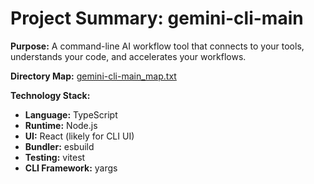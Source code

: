 # Project Summary: gemini-cli-main

**Purpose:** A command-line AI workflow tool that connects to your tools, understands your code, and accelerates your workflows.

**Directory Map:** [gemini-cli-main_map.txt](./gemini-cli-main_map.txt)

**Technology Stack:**
*   **Language:** TypeScript
*   **Runtime:** Node.js
*   **UI:** React (likely for CLI UI)
*   **Bundler:** esbuild
*   **Testing:** vitest
*   **CLI Framework:** yargs
